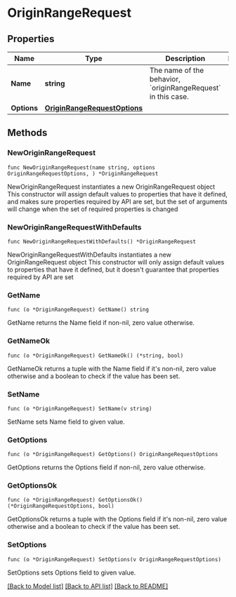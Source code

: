 # OriginRangeRequest

## Properties

Name | Type | Description | Notes
------------ | ------------- | ------------- | -------------
**Name** | **string** | The name of the behavior, &#x60;originRangeRequest&#x60; in this case. | 
**Options** | [**OriginRangeRequestOptions**](OriginRangeRequestOptions.md) |  | 

## Methods

### NewOriginRangeRequest

`func NewOriginRangeRequest(name string, options OriginRangeRequestOptions, ) *OriginRangeRequest`

NewOriginRangeRequest instantiates a new OriginRangeRequest object
This constructor will assign default values to properties that have it defined,
and makes sure properties required by API are set, but the set of arguments
will change when the set of required properties is changed

### NewOriginRangeRequestWithDefaults

`func NewOriginRangeRequestWithDefaults() *OriginRangeRequest`

NewOriginRangeRequestWithDefaults instantiates a new OriginRangeRequest object
This constructor will only assign default values to properties that have it defined,
but it doesn't guarantee that properties required by API are set

### GetName

`func (o *OriginRangeRequest) GetName() string`

GetName returns the Name field if non-nil, zero value otherwise.

### GetNameOk

`func (o *OriginRangeRequest) GetNameOk() (*string, bool)`

GetNameOk returns a tuple with the Name field if it's non-nil, zero value otherwise
and a boolean to check if the value has been set.

### SetName

`func (o *OriginRangeRequest) SetName(v string)`

SetName sets Name field to given value.


### GetOptions

`func (o *OriginRangeRequest) GetOptions() OriginRangeRequestOptions`

GetOptions returns the Options field if non-nil, zero value otherwise.

### GetOptionsOk

`func (o *OriginRangeRequest) GetOptionsOk() (*OriginRangeRequestOptions, bool)`

GetOptionsOk returns a tuple with the Options field if it's non-nil, zero value otherwise
and a boolean to check if the value has been set.

### SetOptions

`func (o *OriginRangeRequest) SetOptions(v OriginRangeRequestOptions)`

SetOptions sets Options field to given value.



[[Back to Model list]](../README.md#documentation-for-models) [[Back to API list]](../README.md#documentation-for-api-endpoints) [[Back to README]](../README.md)


